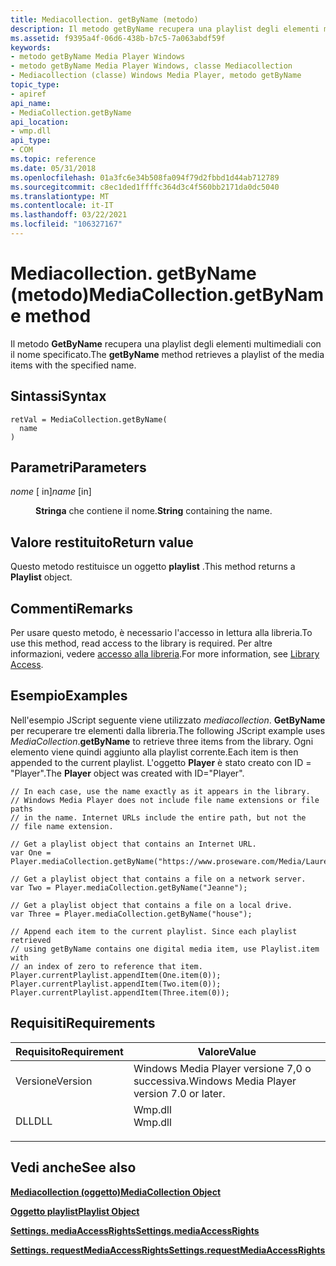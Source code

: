 ```yaml
---
title: Mediacollection. getByName (metodo)
description: Il metodo getByName recupera una playlist degli elementi multimediali con il nome specificato.
ms.assetid: f9395a4f-06d6-438b-b7c5-7a063abdf59f
keywords:
- metodo getByName Media Player Windows
- metodo getByName Media Player Windows, classe Mediacollection
- Mediacollection (classe) Windows Media Player, metodo getByName
topic_type:
- apiref
api_name:
- MediaCollection.getByName
api_location:
- wmp.dll
api_type:
- COM
ms.topic: reference
ms.date: 05/31/2018
ms.openlocfilehash: 01a3fc6e34b508fa094f79d2fbbd1d44ab712789
ms.sourcegitcommit: c8ec1ded1ffffc364d3c4f560bb2171da0dc5040
ms.translationtype: MT
ms.contentlocale: it-IT
ms.lasthandoff: 03/22/2021
ms.locfileid: "106327167"
---
```

# <a name="mediacollectiongetbyname-method"></a><span data-ttu-id="36c3c-106">Mediacollection. getByName (metodo)</span><span class="sxs-lookup"><span data-stu-id="36c3c-106">MediaCollection.getByName method</span></span>

<span data-ttu-id="36c3c-107">Il metodo **GetByName** recupera una playlist degli elementi multimediali con il nome specificato.</span><span class="sxs-lookup"><span data-stu-id="36c3c-107">The **getByName** method retrieves a playlist of the media items with the specified name.</span></span>

## <a name="syntax"></a><span data-ttu-id="36c3c-108">Sintassi</span><span class="sxs-lookup"><span data-stu-id="36c3c-108">Syntax</span></span>


```JScript
retVal = MediaCollection.getByName(
  name
)
```



## <a name="parameters"></a><span data-ttu-id="36c3c-109">Parametri</span><span class="sxs-lookup"><span data-stu-id="36c3c-109">Parameters</span></span>

<dl> <dt>

<span data-ttu-id="36c3c-110">*nome* \[ in\]</span><span class="sxs-lookup"><span data-stu-id="36c3c-110">*name* \[in\]</span></span>
</dt> <dd>

<span data-ttu-id="36c3c-111">**Stringa** che contiene il nome.</span><span class="sxs-lookup"><span data-stu-id="36c3c-111">**String** containing the name.</span></span>

</dd> </dl>

## <a name="return-value"></a><span data-ttu-id="36c3c-112">Valore restituito</span><span class="sxs-lookup"><span data-stu-id="36c3c-112">Return value</span></span>

<span data-ttu-id="36c3c-113">Questo metodo restituisce un oggetto **playlist** .</span><span class="sxs-lookup"><span data-stu-id="36c3c-113">This method returns a **Playlist** object.</span></span>

## <a name="remarks"></a><span data-ttu-id="36c3c-114">Commenti</span><span class="sxs-lookup"><span data-stu-id="36c3c-114">Remarks</span></span>

<span data-ttu-id="36c3c-115">Per usare questo metodo, è necessario l'accesso in lettura alla libreria.</span><span class="sxs-lookup"><span data-stu-id="36c3c-115">To use this method, read access to the library is required.</span></span> <span data-ttu-id="36c3c-116">Per altre informazioni, vedere [accesso alla libreria](library-access.md).</span><span class="sxs-lookup"><span data-stu-id="36c3c-116">For more information, see [Library Access](library-access.md).</span></span>

## <a name="examples"></a><span data-ttu-id="36c3c-117">Esempio</span><span class="sxs-lookup"><span data-stu-id="36c3c-117">Examples</span></span>

<span data-ttu-id="36c3c-118">Nell'esempio JScript seguente viene utilizzato *mediacollection*. **GetByName** per recuperare tre elementi dalla libreria.</span><span class="sxs-lookup"><span data-stu-id="36c3c-118">The following JScript example uses *MediaCollection*.**getByName** to retrieve three items from the library.</span></span> <span data-ttu-id="36c3c-119">Ogni elemento viene quindi aggiunto alla playlist corrente.</span><span class="sxs-lookup"><span data-stu-id="36c3c-119">Each item is then appended to the current playlist.</span></span> <span data-ttu-id="36c3c-120">L'oggetto **Player** è stato creato con ID = "Player".</span><span class="sxs-lookup"><span data-stu-id="36c3c-120">The **Player** object was created with ID="Player".</span></span>


```JScript
// In each case, use the name exactly as it appears in the library.
// Windows Media Player does not include file name extensions or file paths
// in the name. Internet URLs include the entire path, but not the 
// file name extension.

// Get a playlist object that contains an Internet URL.
var One = Player.mediaCollection.getByName("https://www.proseware.com/Media/Laure");
 
// Get a playlist object that contains a file on a network server.
var Two = Player.mediaCollection.getByName("Jeanne");

// Get a playlist object that contains a file on a local drive.
var Three = Player.mediaCollection.getByName("house");

// Append each item to the current playlist. Since each playlist retrieved
// using getByName contains one digital media item, use Playlist.item with
// an index of zero to reference that item.
Player.currentPlaylist.appendItem(One.item(0));
Player.currentPlaylist.appendItem(Two.item(0));
Player.currentPlaylist.appendItem(Three.item(0));

```



## <a name="requirements"></a><span data-ttu-id="36c3c-121">Requisiti</span><span class="sxs-lookup"><span data-stu-id="36c3c-121">Requirements</span></span>



| <span data-ttu-id="36c3c-122">Requisito</span><span class="sxs-lookup"><span data-stu-id="36c3c-122">Requirement</span></span> | <span data-ttu-id="36c3c-123">Valore</span><span class="sxs-lookup"><span data-stu-id="36c3c-123">Value</span></span> |
|--------------------|------------------------------------------------------------------------------------|
| <span data-ttu-id="36c3c-124">Versione</span><span class="sxs-lookup"><span data-stu-id="36c3c-124">Version</span></span><br/> | <span data-ttu-id="36c3c-125">Windows Media Player versione 7,0 o successiva.</span><span class="sxs-lookup"><span data-stu-id="36c3c-125">Windows Media Player version 7.0 or later.</span></span><br/>                              |
| <span data-ttu-id="36c3c-126">DLL</span><span class="sxs-lookup"><span data-stu-id="36c3c-126">DLL</span></span><br/>     | <dl> <span data-ttu-id="36c3c-127"><dt>Wmp.dll</dt></span><span class="sxs-lookup"><span data-stu-id="36c3c-127"><dt>Wmp.dll</dt></span></span> </dl> |



## <a name="see-also"></a><span data-ttu-id="36c3c-128">Vedi anche</span><span class="sxs-lookup"><span data-stu-id="36c3c-128">See also</span></span>

<dl> <dt>

[<span data-ttu-id="36c3c-129">**Mediacollection (oggetto)**</span><span class="sxs-lookup"><span data-stu-id="36c3c-129">**MediaCollection Object**</span></span>](mediacollection-object.md)
</dt> <dt>

[<span data-ttu-id="36c3c-130">**Oggetto playlist**</span><span class="sxs-lookup"><span data-stu-id="36c3c-130">**Playlist Object**</span></span>](playlist-object.md)
</dt> <dt>

[<span data-ttu-id="36c3c-131">**Settings. mediaAccessRights**</span><span class="sxs-lookup"><span data-stu-id="36c3c-131">**Settings.mediaAccessRights**</span></span>](settings-mediaaccessrights.md)
</dt> <dt>

[<span data-ttu-id="36c3c-132">**Settings. requestMediaAccessRights**</span><span class="sxs-lookup"><span data-stu-id="36c3c-132">**Settings.requestMediaAccessRights**</span></span>](settings-requestmediaaccessrights.md)
</dt> </dl>

 

 





